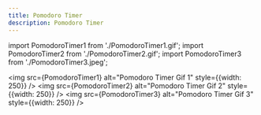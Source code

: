 ```yaml
---
title: Pomodoro Timer
description: Pomodoro Timer
---
```


import PomodoroTimer1 from './PomodoroTimer1.gif';
import PomodoroTimer2 from './PomodoroTimer2.gif';
import PomodoroTimer3 from './PomodoroTimer3.jpeg';

<img src={PomodoroTimer1} alt="Pomodoro Timer Gif 1" style={{width: 250}} />
<img src={PomodoroTimer2} alt="Pomodoro Timer Gif 2" style={{width: 250}} />
<img src={PomodoroTimer3} alt="Pomodoro Timer Gif 3" style={{width: 250}} />

<LinkCard title="See on Github" href="https://github.com/Szymon-Michalak/iOS-Components/tree/main/UI/iOSWelcomeScreen" />
